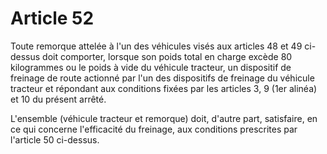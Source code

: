# Article 52

Toute remorque attelée à l'un des véhicules visés aux articles 48 et 49 ci-dessus doit comporter, lorsque son poids total en charge excède 80 kilogrammes ou le poids à vide du véhicule tracteur, un dispositif de freinage de route actionné par l'un des dispositifs de freinage du véhicule tracteur et répondant aux conditions fixées par les articles 3, 9 (1er alinéa) et 10 du présent arrêté.

L'ensemble (véhicule tracteur et remorque) doit, d'autre part, satisfaire, en ce qui concerne l'efficacité du freinage, aux conditions prescrites par l'article 50 ci-dessus.
